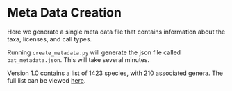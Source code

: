 # Meta Data Creation

Here we generate a single meta data file that contains information about the taxa, licenses, and call types.  

Running `create_metadata.py` will generate the json file called `bat_metadata.json`. This will take several minutes.

Version 1.0 contains a list of 1423 species, with 210 associated genera. The full list can be viewed [here](list_of_bats.md).
